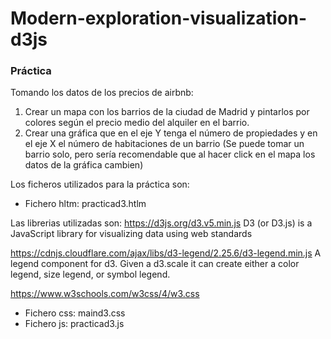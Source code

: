 # Modern-exploration-visualization-d3js


### Práctica

Tomando los datos de los precios de airbnb:
1. Crear un mapa con los barrios de la ciudad de Madrid y pintarlos por colores según el precio medio del alquiler en el barrio.
2. Crear una gráfica que en el eje Y tenga el número de propiedades y en el eje X el número de habitaciones de un barrio (Se puede tomar un barrio  solo, pero sería recomendable que al hacer click en el mapa los datos de la gráfica cambien)

Los ficheros utilizados para la práctica son:

- Fichero hltm: practicad3.htlm

Las librerias utilizadas son:
  https://d3js.org/d3.v5.min.js  D3 (or D3.js) is a JavaScript library for visualizing data using web standards
  
  https://cdnjs.cloudflare.com/ajax/libs/d3-legend/2.25.6/d3-legend.min.js
  A legend component for d3. Given a d3.scale it can create either a color legend, size legend, or symbol legend.
  
  https://www.w3schools.com/w3css/4/w3.css

- Fichero css: maind3.css
- Fichero js: practicad3.js


